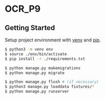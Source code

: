 # OCR_P9

## Getting Started

Setup project environment with [venv](https://docs.python.org/fr/3/library/venv.html) and [pip](https://pip.pypa.io).

```bash
$ python3 -m venv env
$ source ./env/bin/activate
$ pip install -r ./requirements.txt

$ python manage.py makemigrations
$ python manage.py migrate

$ python manage.py flush # (if necessary)
$ python3 manage.py loaddata fixtures/*
$ python manage.py runserver
```
